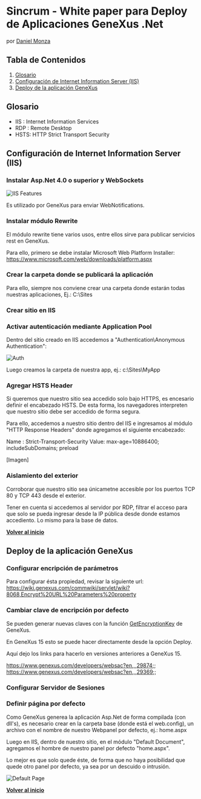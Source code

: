 # Sincrum - White paper para Deploy de Aplicaciones GeneXus .Net
por [Daniel Monza](https://uy.linkedin.com/in/daniel-monza-62515112)

## Tabla de Contenidos

  1. [Glosario](#glosario)
  1. [Configuración de Internet Information Server (IIS)](#configuración-de-internet-information-server-(iis))
  1. [Deploy de la aplicación GeneXus](#deploy-de-la-aplicación-genexus)


## Glosario

- IIS : Internet Information Services
- RDP : Remote Desktop
- HSTS: HTTP Strict Transport Security

## Configuración de Internet Information Server (IIS)

### Instalar Asp.Net 4.0 o superior y WebSockets

![IIS Features](https://raw.githubusercontent.com/sincrum/genexus/master/deploynet/features.png)

Es utilizado por GeneXus para enviar WebNotifications.

### Instalar módulo Rewrite

El módulo rewrite tiene varios usos, entre ellos sirve para publicar servicios rest en GeneXus.

Para ello, primero se debe instalar Microsoft Web Platform Installer:
https://www.microsoft.com/web/downloads/platform.aspx

### Crear la carpeta donde se publicará la aplicación

Para ello, siempre nos conviene crear una carpeta donde estarán todas nuestras aplicaciones, Ej.: C:\Sites

### Crear sitio en IIS


### Activar autenticación mediante Application Pool

Dentro del sitio creado en IIS accedemos a "Authentication\Anonymous Authentication":

![Auth](https://raw.githubusercontent.com/sincrum/genexus/master/deploynet/authentication.PNG)

Luego creamos la carpeta de nuestra app, ej.: c:\Sites\MyApp

### Agregar HSTS Header

Si queremos que nuestro sitio sea accedido solo bajo HTTPS, es encesario definir el encabezado HSTS. De esta forma, los navegadores interpreten que nuestro sitio debe ser accedido de forma segura.

Para ello, accedemos a nuestro sitio dentro del IIS e ingresamos al módulo "HTTP Response Headers" donde agregamos el siguiente encabezado:

Name : Strict-Transport-Security
Value: max-age=10886400; includeSubDomains; preload

[Imagen]

### Aislamiento del exterior
Corroborar que nuestro sitio sea únicametne accesible por los puertos TCP 80 y TCP 443 desde el exterior.

Tener en cuenta si accedemos al servidor por RDP, filtrar el acceso para que solo se pueda ingresar desde la IP pública desde donde estamos accediento. Lo mismo para la base de datos.

**[Volver al inicio](#tabla-de-contenidos)**

## Deploy de la aplicación GeneXus

### Configurar encripción de parámetros

Para configurar ésta propiedad, revisar la siguiente url:
https://wiki.genexus.com/commwiki/servlet/wiki?8068,Encrypt%20URL%20Parameters%20property

### Cambiar clave de encripción por defecto

Se pueden generar nuevas claves con la función [GetEncryptionKey](https://wiki.genexus.com/commwiki/servlet/wiki?8385,GetEncryptionKey+Function) de GeneXus.

En GeneXus 15 esto se puede hacer directamente desde la opción Deploy.

Aquí dejo los links para hacerlo en versiones anteriores a GeneXus 15.

https://www.genexus.com/developers/websac?en,,,29874;;
https://www.genexus.com/developers/websac?en,,,29369;;

### Configurar Servidor de Sesiones


### Definir página por defecto

Como GeneXus generea la aplicación Asp.Net de forma compilada (con dll's), es necesario crear en la carpeta base (donde está el web.config), un archivo con el nombre de nuestro Webpanel por defecto, ej.: home.aspx

Luego en IIS, dentro de nuestro sitio, en el módulo "Default Document", agregamos el hombre de nuestro panel por defecto "home.aspx".

Lo mejor es que solo quede éste, de forma que no haya posibilidad que quede otro panel por defecto, ya sea por un descuido o intrusión.

![Default Page](https://raw.githubusercontent.com/sincrum/genexus/master/deploynet/default_document.png)

**[Volver al inicio](#tabla-de-contenidos)**